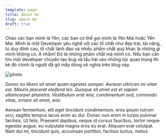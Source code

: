 ```yaml
---
template: page
title: About me
slug: about-me
draft: true
---
```

Chào các bạn mình là Yên, các bạn có thể gọi mình là Yên Mai hoặc Yến Mai. Mình là một  Developer yêu nghề với các tố chất như đẹp trai, tài năng, tư duy đỉnh cao, tố chất lãnh đạo và nhiều phẩm chất quý khác là những gì mình không có. À nhầm! Đó là những phẩm chất mà mình có.  Nếu bạn cần tìm một developer chuyên tạo bug và tấu hài vào những lúc quan trọng thì kẻ đó chính là người đã gõ mấy dòng vô nghĩa trên blog này.

![photo](/media/photo.png "Hình ảnh minh họa thôi không phải mình đâu :))")

_Donec eu libero sit amet quam egestas semper. Aenean ultricies mi vitae est. Mauris placerat eleifend leo. Quisque sit amet est et sapien ullamcorper pharetra. Vestibulum erat wisi, condimentum sed, commodo vitae, ornare sit amet, wisi._

Aenean fermentum, elit eget tincidunt condimentum, eros ipsum rutrum orci, sagittis tempus lacus enim ac dui. Donec non enim in turpis pulvinar facilisis. Ut felis. Praesent dapibus, neque id cursus faucibus, tortor neque egestas augue, eu vulputate magna eros eu erat. Aliquam erat volutpat. Nam dui mi, tincidunt quis, accumsan porttitor, facilisis luctus, metus
